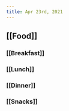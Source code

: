 ```yaml
---
title: Apr 23rd, 2021
---
```


## [[Food]]
### [[Breakfast]]
### [[Lunch]]
### [[Dinner]]
####
### [[Snacks]]
####
